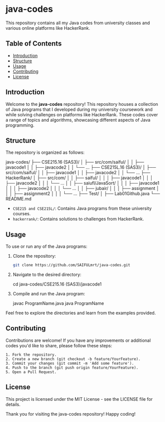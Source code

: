 # java-codes

This repository contains all my Java codes from university classes and various online platforms like HackerRank.

## Table of Contents

- [Introduction](#introduction)
- [Structure](#structure)
- [Usage](#usage)
- [Contributing](#contributing)
- [License](#license)

## Introduction

Welcome to the **java-codes** repository! This repository houses a collection of Java programs that I developed during my university coursework and while solving challenges on platforms like HackerRank. These codes cover a range of topics and algorithms, showcasing different aspects of Java programming.

## Structure

The repository is organized as follows:

java-codes/
├── CSE215.16 (SAS3)/
│   ├── src/com/saiful/
│   │   ├── javacode1
│   │   ├── javacode2
│   │   └── ...
├── CSE215L.16 (SAS3)/
│   ├── src/com/saiful/
│   │   ├── javacode1
│   │   ├── javacode2
│   │   └── ...
├── HackerRank/
│   ├── src/com/
│   │   ├── saiful/
│   │   │   ├── javacode1
│   │   │   ├── javacode2
│   │   │   └── ...
│   │   ├── saiufl/JavaSort/
│   │   │   ├── javacode1
│   │   │   ├── javacode2
│   │   │   └── ...
│   │   ├── jubair/
│   │   │   ├── assignment
│   │   │   ├── assignment2
│   │   │   └── ...
├── Test/
│   ├── Lab01Github.java
└── README.md


- `CSE215 and CSE215L/`: Contains Java programs from these university courses.
- `hackerrank/`: Contains solutions to challenges from HackerRank.

## Usage

To use or run any of the Java programs:

1. Clone the repository:

   ```sh
   git clone https://github.com/SAIFULmrt/java-codes.git

2. Navigate to the desired directory:

   cd java-codes/CSE215.16 (SAS3)/javacode1

3. Compile and run the Java program:

   javac ProgramName.java
   java ProgramName

Feel free to explore the directories and learn from the examples provided.

## Contributing

Contributions are welcome! If you have any improvements or additional codes you'd like to share, please follow these steps:

    1. Fork the repository.
    2. Create a new branch (git checkout -b feature/YourFeature).
    3. Commit your changes (git commit -m 'Add some feature').
    4. Push to the branch (git push origin feature/YourFeature).
    5. Open a Pull Request.


## License

This project is licensed under the MIT License - see the LICENSE file for details.

Thank you for visiting the java-codes repository! Happy coding!
